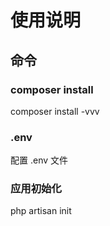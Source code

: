 # 使用说明

## 命令

### composer install

composer install -vvv

### .env

配置 .env 文件

### 应用初始化

php artisan init
